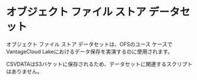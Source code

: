 # オブジェクト ファイル ストア データセット

オブジェクト ファイル ストア データセットは、OFSのユース ケースでVantageCloud Lakeにおけるデータ保存を実演するのに使用されます。

CSVDATAはS3バケットに保存されるため、データセットに関連するスクリプトはありません。
